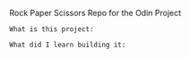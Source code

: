 Rock Paper Scissors Repo for the Odin Project

    What is this project:

    What did I learn building it: